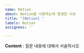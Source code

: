 ```yaml
---
name: Notion
about: Notion을 사용하는데 발생한 이슈
title: "[Notion] "
labels: Notion
assignees: ''

---
```


**Content** : 질문 내용에 대해서 서술하시오